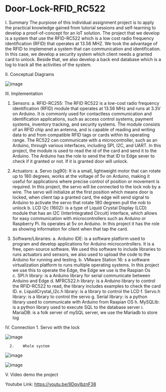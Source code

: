 # Door-Lock-RFID_RC522

I. Summary
The purpiose of this individual assignment project is to apply the practical knowledge gained from tutorial 
sessions and self-learning to develop a proof-of-concept for an IoT solution. The project that we develop is a 
system that use the RFID-RC522 which is a low cost radio frequency identification (RFID) that operates at 
13.56 MHZ. We took the advantage of the RFID to implemenet a system that can communication and 
identification. In this case, we develop a security system which client needs a granted card to unlock. Beside 
that, we also develop a back end database which is a log to track all the activities of the system.

II. Conceptual Diagrams

![image](https://user-images.githubusercontent.com/114500456/232436094-a1b841dd-6d2f-4849-9689-bfc2122c1c66.png)

III.	Implementation 
1.	Sensors: 
    a.	RFID-RC255: The RFID RC522 is a low-cost radio frequency identification (RFID) module that operates at 13.56 MHz and runs at 3.3V on Arduino.  It is commonly used for contactless communication and identification applications, such as access control systems, payment systems, inventory tracking, and security systems. The module consists of an RFID chip and an antenna, and is capable of reading and writing data to and from compatible RFID tags or cards within its operating range. The RC522 can communicate with a microcontroller, such as an Arduino, through various interfaces, including SPI, I2C, and UART. In this project, the module is used to read the id of the card and send it to the Arduino. The Arduino has the role to send the that ID to Edge sever to check if it granted or not. If it is granted door will unlock. 
2.	Actuators: 
    a.	Servo (sg90): It is a small, lightweight motor that can rotate up to 180 degrees, works at the voltage of 5v on Arduino, making it useful for applications where precise control of position or movement is required. In this project, the servo will be connected to the lock nob by a wire. The servo will initialize at the first position which means door is locked, when client tap a granted card, the edge will send signal to Arduino to activate the servo that rotate 180 degreen pull the nob to unlock 
    b.	LCD I2c (1602):  is a type of Liquid Crystal Display (LCD) module that has an I2C (InterIntegrated Circuit) interface, which allows for easy communication with microcontrollers such as Arduino or Raspberry Pi. Its operates at 5v on Arduino. In this project it has the role as showing information for client when that tap the card. 
 
3.	Software/Libraries: 
    a.	Arduino IDE: is a software platform used to program and develop applications for Arduino microcontrollers. It is a free, open-source software. We used this software to include libraries to runs actuators and sensors, we also used to upload the code to the Arduino for running and testing. 
    b.	VMware Station 16: s a software virtualization platform to runs multiple operating systems. In this project we use this to operate the Edge, the Edge we use is the Raspian Os  
    c.	SPI.h library: is a Arduino library for serial communicate between Arduino and Edge 
    d.	MFRC522.h library: is a Arduino library to control the RFID-RC522 to read, the library includes examples to check the card ID. 
    e.	LiquidCrystal_I2c.h library: is a library to control the LCD 
    f.	Servo.h library: is a library to control the servo 
    g.	Serial library: is a python library used to communicate with Arduino from Raspian OS 
    h.	MySQLlb: is a python library used to execute SQL to the database server 
    i.	MariaDB: is a folk server of mySQL server, we use the Mariadb to store log  
    
IV.	Connection 
      1.	Servo with the lock  
      
![image](https://user-images.githubusercontent.com/114500456/232436445-b6c90d9b-1897-4d1f-a59b-fc30e249a941.png)

      2.	Whole system   
      
![image](https://user-images.githubusercontent.com/114500456/232436650-b1d2923c-88ce-449b-b00b-21c298806504.png)

![image](https://user-images.githubusercontent.com/114500456/232436714-5d8e0d6b-927a-4dbc-be3b-060ede7bb7d3.png)


V.	Video demo the project 

Youtube Link:  https://youtu.be/9DqyIbznF38 







